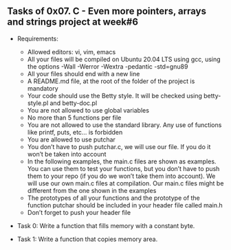 ## Tasks of 0x07. C - Even more pointers, arrays and strings project at week#6
 
 - Requirements:
	- Allowed editors: vi, vim, emacs
	- All your files will be compiled on Ubuntu 20.04 LTS using gcc, using the options -Wall -Werror -Wextra -pedantic -std=gnu89
	- All your files should end with a new line
	- A README.md file, at the root of the folder of the project is mandatory
	- Your code should use the Betty style. It will be checked using betty-style.pl and betty-doc.pl
	- You are not allowed to use global variables
	- No more than 5 functions per file
	- You are not allowed to use the standard library. Any use of functions like printf, puts, etc… is forbidden
	- You are allowed to use putchar
	- You don’t have to push putchar.c, we will use our file. If you do it won’t be taken into account
	- In the following examples, the main.c files are shown as examples. You can use them to test your functions, but you don’t have to push them to your repo (if you do we won’t take them into account). We will use our own main.c files at compilation. Our main.c files might be different from the one shown in the examples
	- The prototypes of all your functions and the prototype of the function putchar should be included in your header file called main.h
	- Don’t forget to push your header file

 - Task 0: Write a function that fills memory with a constant byte.
 - Task 1: Write a function that copies memory area.
